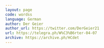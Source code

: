 ```yaml
---
layout: page
code: wordss
language: German
author: Der Geier
author_url: https://twitter.com/DerGeier21
url: https://telegra.ph/W%C3%B6rter-04-07
archive: https://archive.ph/HCdet
---
```

